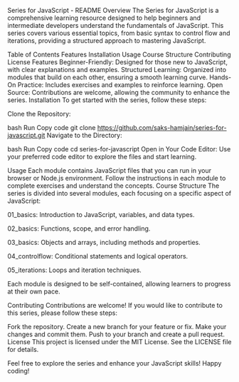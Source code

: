 Series for JavaScript - README
Overview
The Series for JavaScript is a comprehensive learning resource designed to help beginners and intermediate developers understand the fundamentals of JavaScript. This series covers various essential topics, from basic syntax to control flow and iterations, providing a structured approach to mastering JavaScript.

Table of Contents
Features
Installation
Usage
Course Structure
Contributing
License
Features
Beginner-Friendly: Designed for those new to JavaScript, with clear explanations and examples.
Structured Learning: Organized into modules that build on each other, ensuring a smooth learning curve.
Hands-On Practice: Includes exercises and examples to reinforce learning.
Open Source: Contributions are welcome, allowing the community to enhance the series.
Installation
To get started with the series, follow these steps:

Clone the Repository:

bash
Run
Copy code
git clone https://github.com/saks-hamjain/series-for-javascript.git
Navigate to the Directory:

bash
Run
Copy code
cd series-for-javascript
Open in Your Code Editor: Use your preferred code editor to explore the files and start learning.

Usage
Each module contains JavaScript files that you can run in your browser or Node.js environment.
Follow the instructions in each module to complete exercises and understand the concepts.
Course Structure
The series is divided into several modules, each focusing on a specific aspect of JavaScript:

01_basics: Introduction to JavaScript, variables, and data types.

02_basics: Functions, scope, and error handling.

03_basics: Objects and arrays, including methods and properties.

04_controlflow: Conditional statements and logical operators.

05_iterations: Loops and iteration techniques.

Each module is designed to be self-contained, allowing learners to progress at their own pace.

Contributing
Contributions are welcome! If you would like to contribute to this series, please follow these steps:

Fork the repository.
Create a new branch for your feature or fix.
Make your changes and commit them.
Push to your branch and create a pull request.
License
This project is licensed under the MIT License. See the LICENSE file for details.

Feel free to explore the series and enhance your JavaScript skills! Happy coding!
